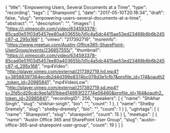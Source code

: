 {
  "title": "Empowering Users, Several Documents at a Time",
  "type": "recording",
  "tags": [
    "Sharepoint"
  ],
  "date": "2017-05-10T20:18:34",
  "draft": false,
  "slug": "empowering-users-several-documents-at-a-time",
  "abstract": "",
  "description": "",
  "images": [
    "https://i.vimeocdn.com/video/634593378-85cad0e51f03d5457ee80a403655b7d1c4a5dc4415ae53ed23468b6b6b245c87-d_295x166"
  ],
  "vimeo": "217392719",
  "moreinfo": "https://www.meetup.com/Austin-Office365-SharePoint-UserGroup/events/236857555/",
  "thumbnail": "https://i.vimeocdn.com/video/634593378-85cad0e51f03d5457ee80a403655b7d1c4a5dc4415ae53ed23468b6b6b245c87-d_295x166",
  "mp4Video": "http://player.vimeo.com/external/217392719.hd.mp4?s=38588397364ecdb2d4d399e8374bc078d3e1cfb7&profile_id=174&oauth2_token_id=20985841",
  "mp4VideoLow": "http://player.vimeo.com/external/217392719.sd.mp4?s=2fd5cd29cdc9ee1a151bbed14993f22774e06460&profile_id=164&oauth2_token_id=20985841",
  "recordingID": 256,
  "speakers": [
    {
      "name": "Shikhar Singh",
      "slug": "shikhar-singh",
      "bio": "",
      "count": 1
    },
    {
      "name": "Shelby Dremely",
      "slug": "shelby-dremely",
      "bio": "",
      "count": 1
    }
  ],
  "ugtvtags": [
    {
      "name": "Sharepoint",
      "slug": "sharepoint",
      "count": 15
    }
  ],
  "meetups": [
    {
      "name": "Austin Office 365 and SharePoint User Group",
      "slug": "austin-office-365-and-sharepoint-user-group",
      "count": 19
    }
  ]
}